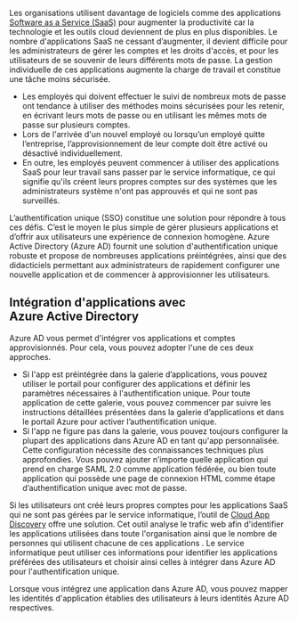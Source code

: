 Les organisations utilisent davantage de logiciels comme des applications [Software as a Service (SaaS)](https://azure.microsoft.com/overview/what-is-saas/) pour augmenter la productivité car la technologie et les outils cloud deviennent de plus en plus disponibles. Le nombre d'applications SaaS ne cessant d’augmenter, il devient difficile pour les administrateurs de gérer les comptes et les droits d'accès, et pour les utilisateurs de se souvenir de leurs différents mots de passe. La gestion individuelle de ces applications augmente la charge de travail et constitue une tâche moins sécurisée.

* Les employés qui doivent effectuer le suivi de nombreux mots de passe ont tendance à utiliser des méthodes moins sécurisées pour les retenir, en écrivant leurs mots de passe ou en utilisant les mêmes mots de passe sur plusieurs comptes.
* Lors de l'arrivée d'un nouvel employé ou lorsqu’un employé quitte l’entreprise, l’approvisionnement de leur compte doit être activé ou désactivé individuellement.
* En outre, les employés peuvent commencer à utiliser des applications SaaS pour leur travail sans passer par le service informatique, ce qui signifie qu'ils créent leurs propres comptes sur des systèmes que les administrateurs système n'ont pas approuvés et qui ne sont pas surveillés.  

L’authentification unique (SSO) constitue une solution pour répondre à tous ces défis. C’est le moyen le plus simple de gérer plusieurs applications et d’offrir aux utilisateurs une expérience de connexion homogène. Azure Active Directory (Azure AD) fournit une solution d'authentification unique robuste et propose de nombreuses applications préintégrées, ainsi que des didacticiels permettant aux administrateurs de rapidement configurer une nouvelle application et de commencer à approvisionner les utilisateurs.

## <a name="how-does-azure-active-directory-integrate-apps"></a>Intégration d'applications avec Azure Active Directory
Azure AD vous permet d'intégrer vos applications et comptes approvisionnés. Pour cela, vous pouvez adopter l'une de ces deux approches.

* Si l'app est préintégrée dans la galerie d’applications, vous pouvez utiliser le portail pour configurer des applications et définir les paramètres nécessaires à l'authentification unique. Pour toute application de cette galerie, vous pouvez commencer par suivre les instructions détaillées présentées dans la galerie d’applications et dans le portail Azure pour activer l’authentification unique.
* Si l'app ne figure pas dans la galerie, vous pouvez toujours configurer la plupart des applications dans Azure AD en tant qu'app personnalisée. Cette configuration nécessite des connaissances techniques plus approfondies. Vous pouvez ajouter n’importe quelle application qui prend en charge SAML 2.0 comme application fédérée, ou bien toute application qui possède une page de connexion HTML comme étape d’authentification unique avec mot de passe.

Si les utilisateurs ont créé leurs propres comptes pour les applications SaaS qui ne sont pas gérées par le service informatique, l’outil de [Cloud App Discovery](../articles/active-directory/active-directory-cloudappdiscovery-whatis.md) offre une solution. Cet outil analyse le trafic web afin d'identifier les applications utilisées dans toute l'organisation ainsi que le nombre de personnes qui utilisent chacune de ces applications . Le service informatique peut utiliser ces informations pour identifier les applications préférées des utilisateurs et choisir ainsi celles à intégrer dans Azure AD pour l'authentification unique.  

Lorsque vous intégrez une application dans Azure AD, vous pouvez mapper les identités d'application établies des utilisateurs à leurs identités Azure AD respectives.  

